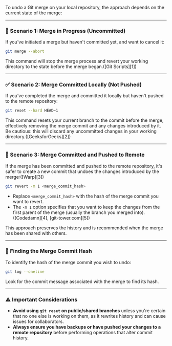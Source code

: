 
To undo a Git merge on your local repository, the approach depends on the current state of the merge:

---

### 🛑 Scenario 1: Merge in Progress (Uncommitted)

If you've initiated a merge but haven't committed yet, and want to cancel it:

```bash
git merge --abort
```



This command will stop the merge process and revert your working directory to the state before the merge began.([Git Scripts][1])

---

### ✅ Scenario 2: Merge Committed Locally (Not Pushed)

If you've completed the merge and committed it locally but haven't pushed to the remote repository:

```bash
git reset --hard HEAD~1
```



This command resets your current branch to the commit before the merge, effectively removing the merge commit and any changes introduced by it. Be cautious: this will discard any uncommitted changes in your working directory.([GeeksforGeeks][2])

---

### 🔁 Scenario 3: Merge Committed and Pushed to Remote

If the merge has been committed and pushed to the remote repository, it's safer to create a new commit that undoes the changes introduced by the merge:([Warp][3])

```bash
git revert -m 1 <merge_commit_hash>
```



* Replace `<merge_commit_hash>` with the hash of the merge commit you want to revert.
* The `-m 1` option specifies that you want to keep the changes from the first parent of the merge (usually the branch you merged into).([Codedamn][4], [git-tower.com][5])

This approach preserves the history and is recommended when the merge has been shared with others.

---

### 🧭 Finding the Merge Commit Hash

To identify the hash of the merge commit you wish to undo:

```bash
git log --oneline
```



Look for the commit message associated with the merge to find its hash.

---

### ⚠️ Important Considerations

* **Avoid using `git reset` on public/shared branches** unless you're certain that no one else is working on them, as it rewrites history and can cause issues for collaborators.
* **Always ensure you have backups or have pushed your changes to a remote repository** before performing operations that alter commit history.

